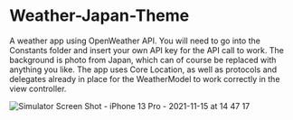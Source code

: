 # Weather-Japan-Theme
A weather app using OpenWeather API. You will need to go into the Constants folder and insert your own API key for the API call to work.
The background is photo from Japan, which can of course be replaced with anything you like.
The app uses Core Location, as well as protocols and delegates already in place for the WeatherModel to work correctly in the view controller.

![Simulator Screen Shot - iPhone 13 Pro - 2021-11-15 at 14 47 17](https://user-images.githubusercontent.com/88374940/141742123-3b38a5d4-07e5-4475-b298-98f231665f93.png)
